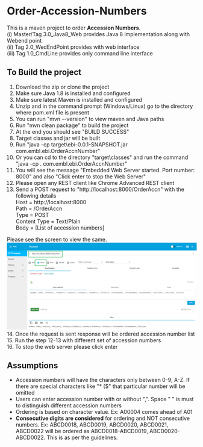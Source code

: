 # Order-Accession-Numbers
This is a maven project to order **Accession Numbers**.  
 (i) Master/Tag 3.0_Java8_Web provides Java 8 implementation along with Webend point  
(ii) Tag 2.0_WedEndPoint provides with web interface  
(iii) Tag 1.0_CmdLine provides only command line interface  


## To Build the project
1. Download the zip or clone the project  
2. Make sure Java 1.8 is installed and configured  
3. Make sure latest Maven is installed and configured  
4. Unzip and in the command prompt (Windows/Linux) go to the directory where pom.xml file is present  
5. You can run "mvn --version" to view maven and Java paths  
6. Run "mvn clean package" to build the project  
7. At the end you should see "BUILD SUCCESS"  
8. Target classes and jar will be built  
9. Run "java -cp target\ebi-0.0.1-SNAPSHOT.jar com.embl.ebi.OrderAccnNumber"  
10. Or you can cd to the directory "target\classes" and run the command "java -cp . com.embl.ebi.OrderAccnNumber"  
11. You will see the message "Embedded Web Server started. Port number: 8000" and also "Click enter to stop the Web Server"
12. Please open any REST client like Chrome Advanced REST client  
13. Send a POST request to "http://localhost:8000/OrderAccn" with the following details  
	    Host = http://localhost:8000  
	    Path = /OrderAccn  
	    Type = POST  
	    Content Type = Text/Plain  
	    Body = [List of accession numbers]  
	    
Please see the screen to view the same. ![alt text](https://github.com/sreenidhiramanuja/Order-Accession-Numbers/blob/master/POST.png)  
14. Once the request is sent response will be ordered accession number list  
15. Run the step 12-13 with different set of accession numbers  
16. To stop the web server please click enter  
 
 
## Assumptions
* Accession numbers will have the characters only between 0-9, A-Z. If there are special characters like "* ($" that particular number will be omitted  
* Users can enter accession number with or without ",".  Space " " is must to distinguish different accession numbers
* Ordering is based on character value. Ex: A00004 comes ahead of A01
* **Consecutive digits are considered** for ordering and NOT consecutive numbers. Ex: ABCD0018, ABCD0019, ABCD0020, ABCD0021, ABCD0022 will be ordered as ABCD0018-ABCD0019, ABCD0020-ABCD0022. This is as per the guidelines.

